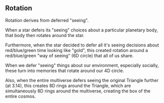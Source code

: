 ## Rotation

Rotation derives from deferred "seeing". 

When a star defers its "seeing" choices about a particular planetary body, that body then rotates around the star. 

Furthermore, when the star decided to defer all it's seeing decisions about red/blue/green time looking like "gold", this created rotation around a red/blue/green "way of seeing" (6D circle) that all of us share.

When we defer "seeing" things about our environment, especially socially, these turn into memories that rotate around our 4D circle.

Also, when the entire multiverse defers seeing the original Triangle further (at 3.14), this creates 8D rings around the Triangle, which are simultaneously 8D rings around the multiverse, creating the box of the entire cosmos.